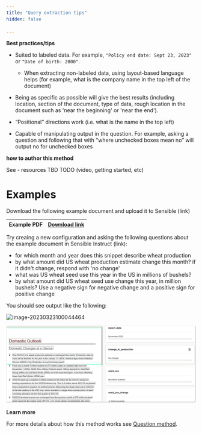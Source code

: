 ```yaml
---
title: "Query extraction tips"
hidden: false

---
```




**Best practices/tips**

- Suited to labeled data. For example, `"Policy end date: Sept 23, 2023"`  or `"Date of birth: 2000"`.
  - When extracting non-labeled data, using layout-based language helps (for example, what is the company name in the top left of the document)

- Being as specific as possible will give the best results (including location, section of the document, type of data, rough location in the document such as 'near the beginning' or 'near the end').

- “Positional” directions work (i.e. what is the name in the top left)

- Capable of manipulating output in the question. For example, asking a question and following that with “where unchecked boxes mean no” will output no for unchecked boxes

**how to author this method**

See - resources TBD TODO (video, getting started, etc)

Examples
===

Download the following example document and upload it to Sensible (link)

| Example PDF | [Download link](https://raw.githubusercontent.com/sensible-hq/sensible-docs/main/readme-sync/assets/v0/pdfs/summarizer_crop.pdf) |
| ----------- | ------------------------------------------------------------ |



Try creaing a new configuration and asking the following questions about the example document in Sensible Instruct (link):



- for which month and year does this snippet describe wheat production
- by what amount did US wheat production estimate change this month? if it didn't change, respond with 'no change'
- what was US wheat seed use this year in the US in millions of bushels?
- by what amount did US wheat seed use change this year, in million bushels? Use a negative sign for negative change and a positive sign for positive change

You should see output like the following:

![image-20230323100044464](C:\Users\franc\AppData\Roaming\Typora\typora-user-images\image-20230323100044464.png)



![Click to enlarge](https://raw.githubusercontent.com/sensible-hq/sensible-docs/main/readme-sync/assets/v0/images/final/question_instruct.png)

**Learn more**

For more details about how this method works see [Question method](doc:question).